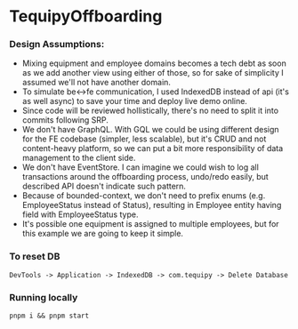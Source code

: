 # TequipyOffboarding

### Design Assumptions:

- Mixing equipment and employee domains becomes a tech debt as soon as we add another view using either of those, so for sake of simplicity I assumed we'll not have another domain.
- To simulate be<->fe communication, I used IndexedDB instead of api (it's as well async) to save your time and deploy live demo online.
- Since code will be reviewed hollistically, there's no need to split it into commits following SRP.
- We don't have GraphQL. With GQL we could be using different design for the FE codebase (simpler, less scalable), but it's CRUD and not content-heavy platform, so we can put a bit more responsibility of data management to the client side.
- We don't have EventStore. I can imagine we could wish to log all transactions around the offboarding process, undo/redo easily, but described API doesn't indicate such pattern.
- Because of bounded-context, we don't need to prefix enums (e.g. EmployeeStatus instead of Status), resulting in Employee entity having field with EmployeeStatus type.
- It's possible one equipment is assigned to multiple employees, but for this example we are going to keep it simple.

### To reset DB

`DevTools -> Application -> IndexedDB -> com.tequipy -> Delete Database`

### Running locally

`pnpm i && pnpm start`
